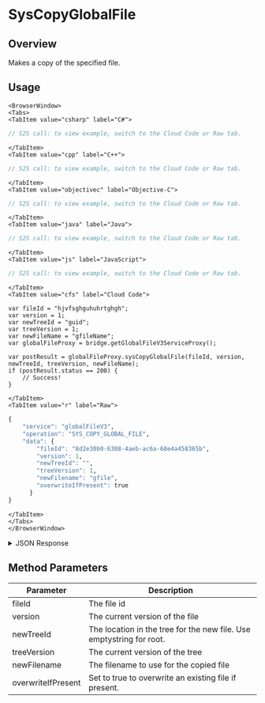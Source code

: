 # SysCopyGlobalFile
## Overview
Makes a copy of the specified file.

<PartialServop service_name="globalFileV3" operation_name="SYS_COPY_GLOBAL_FILE" />

## Usage

```mdx-code-block
<BrowserWindow>
<Tabs>
<TabItem value="csharp" label="C#">
```

```csharp
// S2S call: to view example, switch to the Cloud Code or Raw tab.
```

```mdx-code-block
</TabItem>
<TabItem value="cpp" label="C++">
```

```cpp
// S2S call: to view example, switch to the Cloud Code or Raw tab.
```

```mdx-code-block
</TabItem>
<TabItem value="objectivec" label="Objective-C">
```

```objectivec
// S2S call: to view example, switch to the Cloud Code or Raw tab.
```

```mdx-code-block
</TabItem>
<TabItem value="java" label="Java">
```

```java
// S2S call: to view example, switch to the Cloud Code or Raw tab.
```

```mdx-code-block
</TabItem>
<TabItem value="js" label="JavaScript">
```

```javascript
// S2S call: to view example, switch to the Cloud Code or Raw tab.
```

```mdx-code-block
</TabItem>
<TabItem value="cfs" label="Cloud Code">
```

```cfscript
var fileId = "hjvfsghguhuhrtghgh";
var version = 1;
var newTreeId = "guid";
var treeVersion = 1;
var newFileName = "gfileName";
var globalFileProxy = bridge.getGlobalFileV3ServiceProxy();

var postResult = globalFileProxy.sysCopyGlobalFile(fileId, version, newTreeId, treeVersion, newFileName);
if (postResult.status == 200) {
    // Success!
}
```

```mdx-code-block
</TabItem>
<TabItem value="r" label="Raw">
```

```r
{
	"service": "globalFileV3",
	"operation": "SYS_COPY_GLOBAL_FILE",
	"data": {
        "fileId": "8d2e30b0-6308-4aeb-ac6a-68e4a458365b",
        "version": 1,
        "newTreeId": "",
        "treeVersion": 1,
        "newFilename": "gfile",
        "overwriteIfPresent": true
      }
}
```

```mdx-code-block
</TabItem>
</Tabs>
</BrowserWindow>
```

<details>
<summary>JSON Response</summary>

```json
{
    "status": 200,
    "data": {
        "fileDetails": {
            "fileId": "8d2e30b0-6308-4aeb-ac6a-68e4a458365b",
            "treeId": "",
            "fileName": "testFile3.txt",
            "contentMd5": "ruSnJhFo5VpcvrWdweyeaw==",
            "fileSize": 19,
            "dateUploaded": 1587692400000,
            "etag": "aee4a7261168e55a5cbeb59dc1ec9e6b",
            "version": 1,
            "url": "https://api.braincloudservers.com/files/bc/g/21774/f/8d2e30b0-6308-4aeb-ac6a-68e4a458365b/V1/testFile3.txt"
        }
    }
}
```
</details>

## Method Parameters
Parameter | Description
--------- | -----------
fileId | The file id 
version | The current version of the file 
newTreeId | The location in the tree for the new file. Use emptystring for root.
treeVersion | The current version of the tree
newFilename | The filename to use for the copied file
overwriteIfPresent | Set to true to overwrite an existing file if present.



